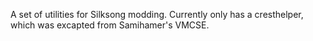 A set of utilities for Silksong modding. Currently only has a cresthelper, which was excapted from Samihamer's VMCSE.
